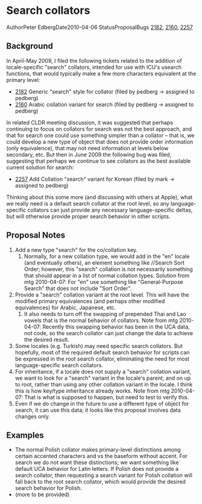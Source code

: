 # Search collators

AuthorPeter EdbergDate2010-04-06
StatusProposalBugs
[2182](http://unicode.org/cldr/trac/ticket/2182),
[2160](http://unicode.org/cldr/trac/ticket/2160),
[2257](http://unicode.org/cldr/trac/ticket/2257)

## Background

In April-May 2009, I filed the following tickets related to the addition of
locale-specific "search" collators, intended for use with ICU's usearch
functions, that would typically make a few more characters equivalent at the
primary level:

*   [2182](http://unicode.org/cldr/trac/ticket/2182) Generic "search" style for
    collator (filed by pedberg → assigned to pedberg)
*   [2160](http://unicode.org/cldr/trac/ticket/2160) Arabic collation variant
    for search (filed by pedberg → assigned to pedberg)

In related CLDR meeting discussion, it was suggested that perhaps continuing to
focus on collators for search was not the best approach, and that for search one
could use something simpler than a collator – that is, we could develop a new
type of object that does not provide order information (only equivalence), that
may not need information at levels below secondary, etc. But then in June 2009
the following bug was filed, suggesting that perhaps we continue to see
collators as the best available current solution for search:

*   [2257](http://unicode.org/cldr/trac/ticket/2257) Add Collation "search"
    variant for Korean (filed by mark → assigned to pedberg)

Thinking about this some more (and discussing with others at Apple), what we
really need is a default search collator at the root level, so any
language-specific collators can just provide any necessary language-specific
deltas, but will otherwise provide proper search behavior in other scripts.

## Proposal Notes

1.  Add a new type "search" for the co/collation key.
    1.  Normally, for a new collation type, we would add in the "en" locale (and
        eventually others), an element something like
        <localeDisplayNames>/<types>/<type type="search" key="collation">Search
        Sort Order</type>; however, this "search" collation is not necessarily
        something that should appear in a list of normal collation types.
        Solution from mtg 2010-04-07: For "en" use something like
        "General-Purpose Search" that does not include "Sort Order".
2.  Provide a "search" collation variant at the root level. This will have the
    modified primary equivalences (and perhaps other modified equivalences) for
    Arabic, Japanese, etc.
    1.  It also needs to turn off the swapping of prepended Thai and Lao vowels
        that is the normal behavior of collators. Note from mtg 2010-04-07:
        Recently this swapping behavior has been in the UCA data, not code, so
        the search collator can just change the data to achieve the desired
        result.
3.  Some locales (e.g. Turkish) may need specific search collators. But
    hopefully, most of the required default search behavior for scripts can be
    expressed in the root search collator, eliminating the need for most
    language-specific search collators.
4.  For inheritance, if a locale does not supply a "search" collation variant,
    we want to look for a "search" variant in the locale's parent, and on up to
    root, rather than using any other collation variant in the locale. I think
    this is how key/type inheritance already works. Note from mtg 2010-04-07:
    That is what is supposed to happen, but need to test to verify this.
5.  Even if we do change in the future to use a different type of object for
    search, it can use this data; it looks like this proposal involves data
    changes only.

## Examples

*   The normal Polish collator makes primary-level distinctions among certain
    accented characters and vs the baseform without accent. For search we do not
    want these distinctions; we want something like default UCA behavior for
    Latin letters. If Polish does not provide a search collator, then requesting
    a search variant for Polish collation will fall back to the root search
    collator, which would provide the desired search behavior for Polish.
*   (more to be provided)
